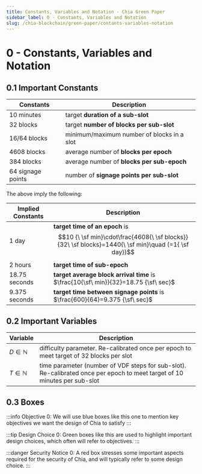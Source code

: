 ```yaml
---
title: Constants, Variables and Notation - Chia Green Paper
sidebar_label: 0 - Constants, Variables and Notation
slug: /chia-blockchain/green-paper/contants-variables-notation
---
```


# 0 - Constants, Variables and Notation

## 0.1 Important Constants

| Constants         | Description                                |
| ----------------- | ------------------------------------------ |
| 10 minutes        | target **duration of a sub-slot**          |
| 32 blocks         | target **number of blocks per sub-slot**   |
| 16/64 blocks      | minimum/maximum number of blocks in a slot |
| 4608 blocks       | average number of **blocks per epoch**     |
| 384 blocks        | average number of **blocks per sub-epoch** |
| 64 signage points | number of **signage points per sub-slot**  |

The above imply the following:

| Implied Constants | Description                                                                                                                         |
| ----------------- | ----------------------------------------------------------------------------------------------------------------------------------- |
| 1 day             | **target time of an epoch** is $$10 {\ \sf min}\cdot\frac{4608{\ \sf blocks}}{32\ \sf blocks}=1440{\ \sf min}\quad (=1{ \sf day})$$ |
| 2 hours           | **target time of sub-epoch**                                                                                                        |
| 18.75 seconds     | **target average block arrival time** is $\frac{10{\sf\ min}}{32}=18.75 {\sf\ sec}$                                                 |
| 9.375 seconds     | **target time between signage points** is $\frac{600}{64}=9.375 {\sf\ sec}$                                                         |

## 0.2 Important Variables

| Variable           | Description                                                                                                                 |
| ------------------ | --------------------------------------------------------------------------------------------------------------------------- |
| $D\in{\mathbb N}$  | difficulty parameter. Re-calibrated once per epoch to meet target of $32$ blocks per slot                                   |
| $T\in {\mathbb N}$ | time parameter (number of VDF steps for sub-slot). Re-calibrated once per epoch to meet target of $10$ minutes per sub-slot |

## 0.3 Boxes

:::info Objective 0:
We will use blue boxes like this one to mention key objectives we want the design of Chia to satisfy
:::

:::tip Design Choice 0:
Green boxes like this are used to highlight important design choices, which often will refer to objectives.
:::

:::danger Security Notice 0:
A red box stresses some important aspects required for the security of Chia, and will typically refer to some design choice.
:::
